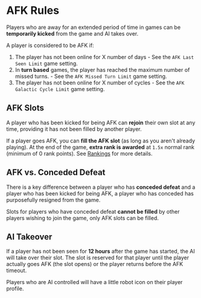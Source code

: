 # AFK Rules
Players who are away for an extended period of time in games can be **temporarily kicked** from the game and AI takes over.

A player is considered to be AFK if:

1. The player has not been online for X number of days - See the `AFK Last Seen Limit` game setting.
2. In **turn based** games, the player has reached the maximum number of missed turns. - See the `AFK Missed Turn Limit` game setting.
3. The player has not been online for X number of cycles - See the `AFK Galactic Cycle Limit` game setting.

## AFK Slots
A player who has been kicked for being AFK can **rejoin** their own slot at any time, providing it has not been filled by another player.

If a player goes AFK, you can **fill the AFK slot** (as long as you aren't already playing). At the end of the game, **extra rank is awarded** at `1.5x` normal rank (minimum of 0 rank points). See [Rankings](./rankings.md) for more details.

## AFK vs. Conceded Defeat
There is a key difference between a player who has **conceded defeat** and a player who has been kicked for being AFK, a player who has conceded has purposefully resigned from the game.

Slots for players who have conceded defeat **cannot be filled** by other players wishing to join the game, only AFK slots can be filled.

## AI Takeover
If a player has not been seen for **12 hours** after the game has started, the AI will take over their slot. The slot is reserved for that player until the player actually goes AFK (the slot opens) or the player returns before the AFK timeout.

Players who are AI controlled will have a little robot icon on their player profile.
